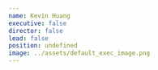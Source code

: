 ```yaml
---
name: Kevin Huang
executive: false
director: false
lead: false
position: undefined
image: ../assets/default_exec_image.png
---
```

